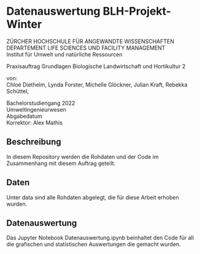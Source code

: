 # Datenauswertung BLH-Projekt-Winter

ZÜRCHER HOCHSCHULE FÜR ANGEWANDTE WISSENSCHAFTEN <br>
DEPARTEMENT LIFE SCIENCES UND FACILITY MANAGEMENT <br>
Institut für Umwelt und natürliche Ressourcen

Praxisauftrag Grundlagen Biologische Landwirtschaft und Hortikultur 2

von: <br>
Chloé Diethelm, Lynda Forster, Michelle Glöckner, Julian Kraft, Rebekka Schüttel, 

Bachelorstudiengang 2022 <br>
Umweltingenieurwesen <br>
Abgabedatum  <br>
Korrektor: Alex Mathis
## Beschreibung
In diesem Repository werden die Rohdaten und der Code im Zusammenhang mit diesem Auftrag geteilt.
## Daten
Unter data sind alle Rohdaten abgelegt, die für diese Arbeit erhoben wurden.
## Datenauswertung
Das Jupyter Notebook Datenauswertung.ipynb beinhaltet den Code für all die grafischen und statistischen Auswertungen die gemacht wurden.